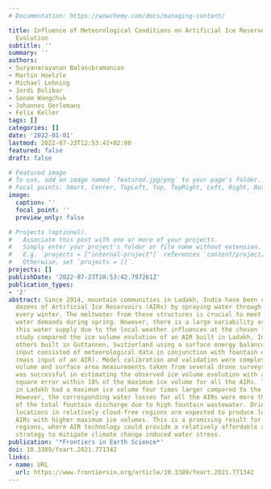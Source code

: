 ```yaml
---
# Documentation: https://wowchemy.com/docs/managing-content/

title: Influence of Meteorological Conditions on Artificial Ice Reservoir ( Icestupa)
  Evolution
subtitle: ''
summary: ''
authors:
- Suryanarayanan Balasubramanian
- Martin Hoelzle
- Michael Lehning
- Jordi Bolibar
- Sonam Wangchuk
- Johannes Oerlemans
- Felix Keller
tags: []
categories: []
date: '2022-01-01'
lastmod: 2022-07-23T12:53:42+02:00
featured: false
draft: false

# Featured image
# To use, add an image named `featured.jpg/png` to your page's folder.
# Focal points: Smart, Center, TopLeft, Top, TopRight, Left, Right, BottomLeft, Bottom, BottomRight.
image:
  caption: ''
  focal_point: ''
  preview_only: false

# Projects (optional).
#   Associate this post with one or more of your projects.
#   Simply enter your project's folder or file name without extension.
#   E.g. `projects = ["internal-project"]` references `content/project/deep-learning/index.md`.
#   Otherwise, set `projects = []`.
projects: []
publishDate: '2022-07-23T10:53:42.797261Z'
publication_types:
- '2'
abstract: Since 2014, mountain communities in Ladakh, India have been constructing
  dozens of Artificial Ice Reservoirs (AIRs) by spraying water through fountain systems
  every winter. The meltwater from these structures is crucial to meet irrigation
  water demands during spring. However, there is a large variability associated with
  this water supply due to the local weather influences at the chosen location. This
  study compared the ice volume evolution of an AIR built in Ladakh, India with two
  others built in Guttannen, Switzerland using a surface energy balance model. Model
  input consisted of meteorological data in conjunction with fountain discharge rate
  (mass input of an AIR). Model calibration and validation were completed using ice
  volume and surface area measurements taken from several drone surveys. The model
  was successful in estimating the observed ice volume evolution with a root mean
  square error within 18% of the maximum ice volume for all the AIRs. The location
  in Ladakh had a maximum ice volume four times larger compared to the Guttannen site.
  However, the corresponding water losses for all the AIRs were more than three-quarters
  of the total fountain discharge due to high fountain wastewater. Drier and colder
  locations in relatively cloud-free regions are expected to produce long-lasting
  AIRs with higher maximum ice volumes. This is a promising result for dry mountain
  regions, where AIR technology could provide a relatively affordable and sustainable
  strategy to mitigate climate change induced water stress.
publication: '*Frontiers in Earth Science*'
doi: 10.3389/feart.2021.771342
links:
- name: URL
  url: https://www.frontiersin.org/article/10.3389/feart.2021.771342
---
```

